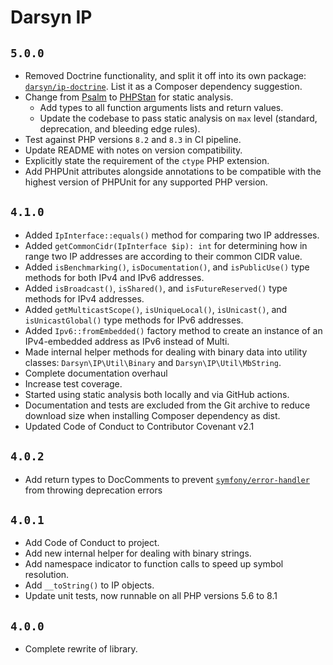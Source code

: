# Darsyn IP

## `5.0.0`

- Removed Doctrine functionality, and split it off into its own package:
  [`darsyn/ip-doctrine`](https://packagist.org/packages/darsyn/ip-doctrine).
  List it as a Composer dependency suggestion.
- Change from [Psalm](https://psalm.dev/) to [PHPStan](https://phpstan.org/) for
  static analysis.
  - Add types to all function arguments lists and return values.
  - Update the codebase to pass static analysis on `max` level (standard,
    deprecation, and bleeding edge rules).
- Test against PHP versions `8.2` and `8.3` in CI pipeline.
- Update README with notes on version compatibility.
- Explicitly state the requirement of the `ctype` PHP extension.
- Add PHPUnit attributes alongside annotations to be compatible with the highest
  version of PHPUnit for any supported PHP version.

## `4.1.0`

- Added `IpInterface::equals()` method for comparing two IP addresses.
- Added `getCommonCidr(IpInterface $ip): int` for determining how in range two
  IP addresses are according to their common CIDR value.
- Added `isBenchmarking()`, `isDocumentation()`, and `isPublicUse()` type
  methods for both IPv4 and IPv6 addresses.
- Added `isBroadcast()`, `isShared()`, and `isFutureReserved()` type methods for
  IPv4 addresses.
- Added `getMulticastScope()`, `isUniqueLocal()`, `isUnicast()`, and
  `isUnicastGlobal()` type methods for IPv6 addresses.
- Added `Ipv6::fromEmbedded()` factory method to create an instance of an
  IPv4-embedded address as IPv6 instead of Multi.
- Made internal helper methods for dealing with binary data into utility
  classes: `Darsyn\IP\Util\Binary` and `Darsyn\IP\Util\MbString`.
- Complete documentation overhaul
- Increase test coverage.
- Started using static analysis both locally and via GitHub actions.
- Documentation and tests are excluded from the Git archive to reduce download
  size when installing Composer dependency as dist.
- Updated Code of Conduct to Contributor Covenant v2.1

## `4.0.2`

- Add return types to DocComments to prevent
  [`symfony/error-handler`](https://github.com/symfony/symfony/tree/5.4/src/Symfony/Component/ErrorHandler)
  from throwing deprecation errors

## `4.0.1`

- Add Code of Conduct to project.
- Add new internal helper for dealing with binary strings.
- Add namespace indicator to function calls to speed up symbol resolution.
- Add `__toString()` to IP objects.
- Update unit tests, now runnable on all PHP versions 5.6 to 8.1

## `4.0.0`

- Complete rewrite of library.
